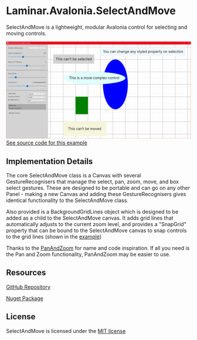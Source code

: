 # Laminar.Avalonia.SelectAndMove

SelectAndMove is a lightweight, modular Avalonia control for selecting and moving controls. 

![Example Screenshot](./Images/Example_Screenshot.png "An example of some controls in the SelectAndMove environment")
[See source code for this example](examples/Laminar.Avalonia.SelectAndMove.Example/MainWindow.axaml)

## Implementation Details
The core SelectAndMove class is a Canvas with several GestureRecognisers that manage the select, pan, zoom, move, and box select gestures. These are designed to be portable and can go on any other Panel - making a new Canvas and adding these GestureRecognisers gives identical functionality to the SelectAndMove class.

Also provided is a BackgroundGridLines object which is designed to be added as a child to the SelectAndMove canvas. It adds grid lines that automatically adjusts to the current zoom level, and provides a "SnapGrid" property that can be bound to the SelectAndMove canvas to snap controls to the grid lines (shown in the [example](examples/Laminar.Avalonia.SelectAndMove.Example/MainWindow.axaml))

Thanks to the [PanAndZoom](https://github.com/wieslawsoltes/PanAndZoom) for name and code inspiration. If all you need is the Pan and Zoom functionality, PanAndZoom may be easier to use.

## Resources
[GitHub Repository](https://github.com/Adam-Wilkinson/Laminar.Avalonia.SelectAndMove)

[Nuget Package]()

## License

SelectAndMove is licensed under the [MIT license](LICENSE.TXT)